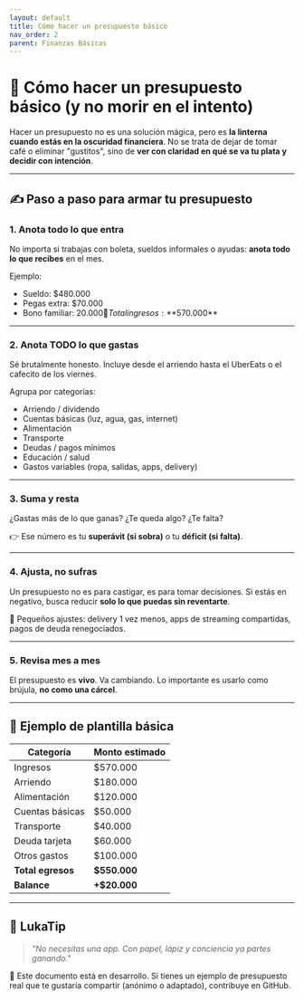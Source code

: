 ```yaml
---
layout: default
title: Cómo hacer un presupuesto básico
nav_order: 2
parent: Finanzas Básicas
---
```


# 🧾 Cómo hacer un presupuesto básico (y no morir en el intento)

Hacer un presupuesto no es una solución mágica, pero es **la linterna cuando estás en la oscuridad financiera**.
No se trata de dejar de tomar café o eliminar "gustitos", sino de **ver con claridad en qué se va tu plata y decidir con intención**.

---

## ✍️ Paso a paso para armar tu presupuesto

### 1. Anota todo lo que entra
No importa si trabajas con boleta, sueldos informales o ayudas: **anota todo lo que recibes** en el mes.

Ejemplo:
- Sueldo: $480.000
- Pegas extra: $70.000
- Bono familiar: $20.000
📌 Total ingresos: **$570.000**

---

### 2. Anota TODO lo que gastas
Sé brutalmente honesto. Incluye desde el arriendo hasta el UberEats o el cafecito de los viernes.

Agrupa por categorías:
- Arriendo / dividendo
- Cuentas básicas (luz, agua, gas, internet)
- Alimentación
- Transporte
- Deudas / pagos mínimos
- Educación / salud
- Gastos variables (ropa, salidas, apps, delivery)

---

### 3. Suma y resta
¿Gastas más de lo que ganas?
¿Te queda algo? ¿Te falta?

👉 Ese número es tu **superávit (si sobra)** o tu **déficit (si falta)**.

---

### 4. Ajusta, no sufras
Un presupuesto no es para castigar, es para tomar decisiones.
Si estás en negativo, busca reducir **solo lo que puedas sin reventarte**.

🎯 Pequeños ajustes: delivery 1 vez menos, apps de streaming compartidas, pagos de deuda renegociados.

---

### 5. Revisa mes a mes
El presupuesto es **vivo**. Va cambiando.
Lo importante es usarlo como brújula, **no como una cárcel**.

---

## 💬 Ejemplo de plantilla básica

| Categoría        | Monto estimado |
|------------------|----------------|
| Ingresos         | $570.000       |
| Arriendo         | $180.000       |
| Alimentación     | $120.000       |
| Cuentas básicas  | $50.000        |
| Transporte       | $40.000        |
| Deuda tarjeta    | $60.000        |
| Otros gastos     | $100.000       |
| **Total egresos**| **$550.000**   |
| **Balance**      | **+$20.000**   |

---

## 🧠 LukaTip

> *"No necesitas una app. Con papel, lápiz y conciencia ya partes ganando."*

📌 Este documento está en desarrollo.
Si tienes un ejemplo de presupuesto real que te gustaría compartir (anónimo o adaptado), contribuye en GitHub.
